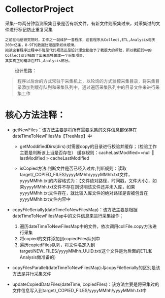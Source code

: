 # CollectorProject
采集--每两分钟监测采集目录是否有新文件，有新文件则采集过来，对采集过的文件进行标记防止重复采集
  
  
    之前在电信研究院时，工作之一就维护一套程序，这套程序从Collect,ETL,Analysis每天200+亿条，8~9T的数据处理起来如丝顺滑，
    阅读这套程序过程中不管是代码规范还是设计理念都给予了我很大的帮助，所以我把其中的Collect部分抽取了出来单独做成一个采集项目，
    其实真正的精华在ETL,Analysis部分。
    
    
设计思路：
>程序以后台的方式常驻于采集机上，以轮询的方式监控采集目录，将采集目录添加到缓存队列和采集队列中，通过遍历采集队列中的目录文件来进行采集工作


 # 核心方法注释：
 
* getNewFiles：该方法主要是将所有需要采集的文件信息都保存在dateTimeToNewFilesMa【TreeMap】中

  * getModdifiedDirs(dirs):对需要copy的目录进行校验并缓存；（检验工作主要是判断该上当是否存在）
缓存规则：cacheLastModified==null || lastModified > cacheLastModified

  * isCopied方法:判断文件是否已经入过库;判断规则：读取target/_COPIED_FILES/yyyyMMhh/yyyyMMhh.txt文件，yyyyMMhh.txt的内容格式为：【文件绝对路径，时间戳，文件大小】，如果yyyyMMhh.txt文件不存在则说明该文件还并未入库，如果yyyyMMhh.txt文件存在，就比较入库文件的绝对路径是否被包含在yyyyMMhh.txt文件内容中
  
  
* copyFileSerially(dateTimeToNewFilesMap)：该方法主要是根据dateTimeToNewFilesMap中的文件信息来进行采集操作；
  1. 遍历dateTimeToNewFilesMap中的文件，依次调用collFile.copy方法进行采集
  2. 将copied的文件添加到copiedFiles队列中
  3. 遍历copiedFiles队列，将文件名定入到target/NEW_FILES/yyyyMMhh_UUID.txt(这个文件是为后面的ETL和Analysis做准备的)

* copyFilesParallel(dateTimeToNewFilesMap):与copyFileSerially的区别是该方法是并行采集文件


*  updateCopiedDataFiles(dateTime, copiedFiles)：该方法主要是将采集过的文件信息写入到target/_COPIED_FILES/yyyyMMhh/yyyyMMhh.txt中
